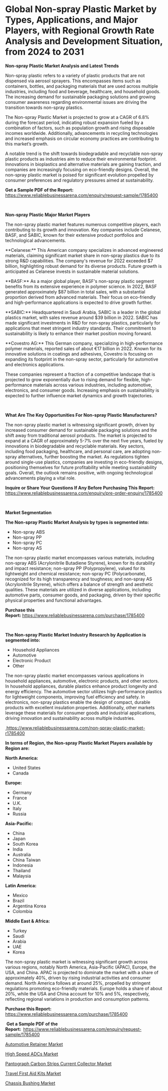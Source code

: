 <p><h1>Global Non-spray Plastic Market by Types, Applications, and Major Players, with Regional Growth Rate Analysis and Development Situation, from 2024 to 2031</h1></p><p><strong>Non-spray Plastic Market Analysis and Latest Trends</strong></p>
<p><p>Non-spray plastic refers to a variety of plastic products that are not dispensed via aerosol sprayers. This encompasses items such as containers, bottles, and packaging materials that are used across multiple industries, including food and beverage, healthcare, and household goods. The increasing demand for sustainable packaging solutions and growing consumer awareness regarding environmental issues are driving the transition towards non-spray plastics. </p><p>The Non-spray Plastic Market is projected to grow at a CAGR of 6.8% during the forecast period, indicating robust expansion fueled by a combination of factors, such as population growth and rising disposable incomes worldwide. Additionally, advancements in recycling technologies and increased emphasis on circular economy practices are contributing to this market’s growth. </p><p>A notable trend is the shift towards biodegradable and recyclable non-spray plastic products as industries aim to reduce their environmental footprint. Innovations in bioplastics and alternative materials are gaining traction, and companies are increasingly focusing on eco-friendly designs. Overall, the non-spray plastic market is poised for significant evolution propelled by consumer preferences and regulatory pressures aimed at sustainability.</p></p>
<p><strong>Get a Sample PDF of the Report:&nbsp;</strong> <a href="https://www.reliablebusinessarena.com/enquiry/request-sample/1785400?utm_campaign=1284&utm_medium=2&utm_source=Github&utm_content=ia&utm_term=08102024&utm_id=non-spray-plastic">https://www.reliablebusinessarena.com/enquiry/request-sample/1785400</a></p>
<p>&nbsp;</p>
<p><strong>Non-spray Plastic Major Market Players</strong></p>
<p><p>The non-spray plastic market features numerous competitive players, each contributing to its growth and innovation. Key companies include Celanese, BASF, and SABIC, known for their extensive product portfolios and technological advancements.</p><p>**Celanese:** This American company specializes in advanced engineered materials, claiming significant market share in non-spray plastics due to its strong R&D capabilities. The company's revenue for 2022 exceeded $7 billion, highlighting robust demand for its diverse products. Future growth is anticipated as Celanese invests in sustainable material solutions.</p><p>**BASF:** As a major global player, BASF's non-spray plastic segment benefits from its extensive experience in polymer science. In 2022, BASF generated approximately $87 billion in total sales, with a substantial proportion derived from advanced materials. Their focus on eco-friendly and high-performance applications is expected to drive growth further.</p><p>**SABIC:** Headquartered in Saudi Arabia, SABIC is a leader in the global plastics market, with sales revenue around $39 billion in 2022. SABIC has made significant investments in R&D for non-spray plastics, particularly for applications that meet stringent industry standards. Their commitment to sustainability is likely to enhance their market position moving forward.</p><p>**Covestro AG:** This German company, specializing in high-performance polymer materials, reported sales of about €17 billion in 2022. Known for its innovative solutions in coatings and adhesives, Covestro is focusing on expanding its footprint in the non-spray sector, particularly for automotive and electronics applications.</p><p>These companies represent a fraction of a competitive landscape that is projected to grow exponentially due to rising demand for flexible, high-performance materials across various industries, including automotive, electronics, and consumer goods. Increasing emphasis on sustainability is expected to further influence market dynamics and growth trajectories.</p></p>
<p>&nbsp;</p>
<p><strong>What Are The Key Opportunities For Non-spray Plastic Manufacturers?</strong></p>
<p><p>The non-spray plastic market is witnessing significant growth, driven by increased consumer demand for sustainable packaging solutions and the shift away from traditional aerosol products. The market is projected to expand at a CAGR of approximately 5-7% over the next five years, fueled by innovations in biodegradable and recyclable materials. Key sectors, including food packaging, healthcare, and personal care, are adopting non-spray alternatives, further boosting the market. As regulations tighten around single-use plastics, companies are investing in eco-friendly designs, positioning themselves for future profitability while meeting sustainability goals. Overall, the outlook remains positive, with ongoing technological advancements playing a vital role.</p></p>
<p><strong>Inquire or Share Your Questions If Any Before Purchasing This Report:</strong> <a href="https://www.reliablebusinessarena.com/enquiry/pre-order-enquiry/1785400?utm_campaign=1284&utm_medium=2&utm_source=Github&utm_content=ia&utm_term=08102024&utm_id=non-spray-plastic">https://www.reliablebusinessarena.com/enquiry/pre-order-enquiry/1785400</a></p>
<p>&nbsp;</p>
<p><strong>Market Segmentation</strong></p>
<p><strong>The Non-spray Plastic Market Analysis by types is segmented into:</strong></p>
<p><ul><li>Non-spray ABS</li><li>Non-spray PP</li><li>Non-spray PC</li><li>Non-spray AS</li></ul></p>
<p><p>The non-spray plastic market encompasses various materials, including non-spray ABS (Acrylonitrile Butadiene Styrene), known for its durability and impact resistance; non-spray PP (Polypropylene), valued for its lightweight and chemical resistance; non-spray PC (Polycarbonate), recognized for its high transparency and toughness; and non-spray AS (Acrylonitrile Styrene), which offers a balance of strength and aesthetic qualities. These materials are utilized in diverse applications, including automotive parts, consumer goods, and packaging, driven by their specific physical properties and functional advantages.</p></p>
<p><strong>Purchase this Report:&nbsp;</strong><a href="https://www.reliablebusinessarena.com/purchase/1785400?utm_campaign=1284&utm_medium=2&utm_source=Github&utm_content=ia&utm_term=08102024&utm_id=non-spray-plastic">https://www.reliablebusinessarena.com/purchase/1785400</a></p>
<p>&nbsp;</p>
<p><strong>The Non-spray Plastic Market Industry Research by Application is segmented into:</strong></p>
<p><ul><li>Household Appliances</li><li>Automotive</li><li>Electronic Product</li><li>Other</li></ul></p>
<p><p>The non-spray plastic market encompasses various applications in household appliances, automotive, electronic products, and other sectors. In household appliances, durable plastics enhance product longevity and energy efficiency. The automotive sector utilizes high-performance plastics for lightweight components, improving fuel efficiency and safety. In electronics, non-spray plastics enable the design of compact, durable products with excellent insulation properties. Additionally, other markets leverage these materials for consumer goods and industrial applications, driving innovation and sustainability across multiple industries.</p></p>
<p><a href="https://www.reliablebusinessarena.com/non-spray-plastic-market-r1785400?utm_campaign=1284&utm_medium=2&utm_source=Github&utm_content=ia&utm_term=08102024&utm_id=non-spray-plastic">&nbsp;https://www.reliablebusinessarena.com/non-spray-plastic-market-r1785400</a></p>
<p><strong>In terms of Region, the Non-spray Plastic Market Players available by Region are:</strong></p>
<p>
    <p> <strong> North America: </strong>
        <ul>
            <li>United States</li>
            <li>Canada</li>
        </ul>
        </p> 
    <p> <strong> Europe: </strong>
        <ul>
            <li>Germany</li>
            <li>France</li>
            <li>U.K.</li>
            <li>Italy</li>
            <li>Russia</li>
        </ul>
        </p> 
    <p> <strong> Asia-Pacific: </strong>
        <ul>
            <li>China</li>
            <li>Japan</li>
            <li>South Korea</li>
            <li>India</li>
            <li>Australia</li>
            <li>China Taiwan</li>
            <li>Indonesia</li>
            <li>Thailand</li>
            <li>Malaysia</li>
        </ul>
        </p> 
    <p> <strong> Latin America: </strong>
        <ul>
            <li>Mexico</li>
            <li>Brazil</li>
            <li>Argentina Korea</li>
            <li>Colombia</li>
        </ul>
        </p> 
    <p> <strong> Middle East & Africa: </strong>
        <ul>
            <li>Turkey</li>
            <li>Saudi</li>
            <li>Arabia</li>
            <li>UAE</li>
            <li>Korea</li>
        </ul>
    </p>
    </p>
<p><p>The non-spray plastic market is witnessing significant growth across various regions, notably North America, Asia-Pacific (APAC), Europe, the USA, and China. APAC is projected to dominate the market with a share of approximately 40%, driven by rising industrial activities and consumer demand. North America follows at around 25%, propelled by stringent regulations promoting eco-friendly materials. Europe holds a share of about 20%, while the USA and China account for 10% and 5%, respectively, reflecting regional variations in production and consumption patterns.</p></p>
<p><strong>Purchase this Report: </strong><a href="https://www.reliablebusinessarena.com/purchase/1785400?utm_campaign=1284&utm_medium=2&utm_source=Github&utm_content=ia&utm_term=08102024&utm_id=non-spray-plastic">https://www.reliablebusinessarena.com/purchase/1785400</a></p>
<p>&nbsp;<strong>Get a Sample PDF of the Report:&nbsp;&nbsp;</strong><a href="https://www.reliablebusinessarena.com/enquiry/request-sample/1785400?utm_campaign=1284&utm_medium=2&utm_source=Github&utm_content=ia&utm_term=08102024&utm_id=non-spray-plastic">https://www.reliablebusinessarena.com/enquiry/request-sample/1785400</a></p>
<p><strong></strong></p>
<p><p><a href="https://www.linkedin.com/pulse/automotive-retainer-market-maturity-analysis-regional-hgsae?utm_campaign=1284&utm_medium=2&utm_source=Github&utm_content=ia&utm_term=08102024&utm_id=non-spray-plastic">Automotive Retainer Market</a></p><p><a href="https://www.linkedin.com/pulse/comprehensive-high-speed-adcs-market-report-segmentation-azive?utm_campaign=1284&utm_medium=2&utm_source=Github&utm_content=ia&utm_term=08102024&utm_id=non-spray-plastic">High Speed ADCs Market</a></p><p><a href="https://github.com/tamvrosiya/Market-Research-Report-List-6/blob/main/pantograph-carbon-strips-current-collector-market.md?utm_campaign=1284&utm_medium=2&utm_source=Github&utm_content=ia&utm_term=08102024&utm_id=non-spray-plastic">Pantograph Carbon Strips Current Collector Market</a></p><p><a href="https://www.linkedin.com/pulse/strategic-market-insights-global-travel-first-aid-kits-2024-akkue?utm_campaign=1284&utm_medium=2&utm_source=Github&utm_content=ia&utm_term=08102024&utm_id=non-spray-plastic">Travel First Aid Kits Market</a></p><p><a href="https://www.linkedin.com/pulse/analyzing-chassis-bushing-market-dynamics-growth-drivers-btwue?utm_campaign=1284&utm_medium=2&utm_source=Github&utm_content=ia&utm_term=08102024&utm_id=non-spray-plastic">Chassis Bushing Market</a></p></p>